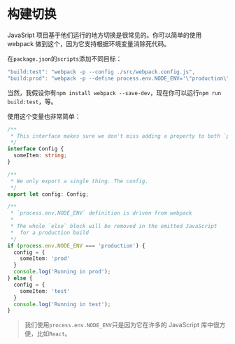 # 构建切换

JavaSript 项目基于他们运行的地方切换是很常见的。你可以简单的使用 webpack 做到这个，因为它支持根据环境变量消除死代码。

在`package.json`的`scripts`添加不同目标：
```ts
"build:test": "webpack -p --config ./src/webpack.config.js",
"build:prod": "webpack -p --define process.env.NODE_ENV='\"production\"' --config ./src/webpack.config.js",
```

当然，我假设你有`npm install webpack --save-dev`，现在你可以运行`npm run build:test`，等。

使用这个变量也非常简单：
```ts
/**
 * This interface makes sure we don't miss adding a property to both `prod` and `test`
 */
interface Config {
  someItem: string;
}

/**
 * We only export a single thing. The config.
 */
export let config: Config;

/**
 * `process.env.NODE_ENV` definition is driven from webpack
 *
 * The whole `else` block will be removed in the emitted JavaScript
 *  for a production build
 */
if (process.env.NODE_ENV === 'production') {
  config = {
    someItem: 'prod'
  }
  console.log('Running in prod');
} else {
  config = {
    someItem: 'test'
  }
  console.log('Running in test');
}
```

> 我们使用`process.env.NODE_ENV`只是因为它在许多的 JavaScript 库中很方便，比如`React`。
